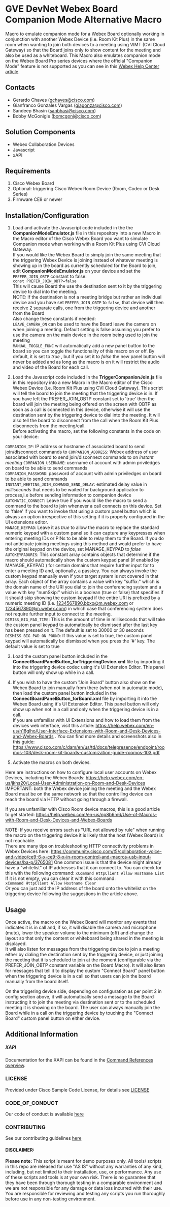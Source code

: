 # GVE DevNet Webex Board Companion Mode Alternative Macro
Macro to emulate companion mode for a Webex Board optionally working in conjunction with another Webex Device (i.e. Room Kit Plus) in the same 
room when wanting to join both devices to a meeting using VIMT (CVI Cloud Gateway) so that the Board joins only to show content for the meeting 
and also be used as a whiteboard. This Macro also emulates companion mode on the Webex Board Pro series devices where the official "Companion Mode" 
feature is not supported as you can see in this [Webex Help Center article](https://help.webex.com/en-us/article/fd1jm/Companion-mode-for-Board-and-Room-Series-devices). 

## Contacts
* Gerardo Chaves (gchaves@cisco.com)
* Gianfranco Gonzales Vargas (giagonza@cisco.com)
* Sandeep Bhasin (sanbhasi@cisco.com)
* Bobby McGonigle (bomcgoni@cisco.com)

## Solution Components
* Webex Collaboration Devices
* Javascript
* xAPI

## Requirements
1. Cisco Webex Board
2. Optional: triggering Cisco Webex Room Device (Room, Codec or Desk Series)
3. Firmware CE9 or newer

## Installation/Configuration

1) Load and activate the Javascript code included in the the **CompanionModeEmulator.js** file in this repository into a new Macro in the Macro editor of the Cisco Webex Board you want to simulate Companion mode when working with a Room Kit Plus using CVI Cloud Gateway.  
If you would like the Webex Board to simply join the same meeting that the triggering Webex Device is joining instead of whatever meeting is showing up in the board 
as currently scheduled for the Board to join, edit **CompanionModeEmulator.js** on your device and set the `PREFER_JOIN_OBTP` constant to false:  
`const PREFER_JOIN_OBTP=false`  
This will cause Board the use the destination sent to it by the triggering device to dial into the meeting.  
NOTE: If the destination is not a meeting bridge but rather an individual device and you have set `PREFER_JOIN_OBTP` to `false`, that device will then receive 2 separate calls, one from the triggering device and another from the Board  
Also change these constants if needed:  
`LEAVE_CAMERA_ON` can be used to have the Board leave the camera on when joining a meeting. Default setting is false assuming you prefer to use the camera 
on the main device in the room being used to join the meeting  
`MANUAL_TOGGLE_FUNC` will automatically add a new panel button to the board so you can toggle the functionality of this macro on or off. By default, 
it is set to *true* , but if you set it to *false* the new panel button will never be added and as long as the macro is on it will restrict the audio 
and video of the Board for each call.  

2) Load the Javascript code included in the  **TriggerCompanionJoin.js** file in this repository into a new Macro in the Macro editor of the Cisco Webex Device (i.e. Room Kit Plus using CVI Cloud Gateway). This script 
will tell the board to join the meeting that the triggering device is in. If you have left the PREFER_JOIN_OBTP constant set to 'true' then the board will join the meeting being offered on the screen with OBTP as soon as a call is connected in this device, 
   otherwise it will use the destination sent by the triggering device to dial into the meeting. 
   It will also tell the board to disconnect from the call when the Room Kit Plus disconnects from the meeting/call.  
   Before activating the macro, set the following constants in the code on your device:  
   
`COMPANION_IP`: IP address or hostname of associated board to send join/disconnect commands to
`COMPANION_ADDRESS`: Webex address of user associated with board to send join/disconnect commands to on *instant meeting*
`COMPANION_USERNAME`: username of account with admin priviledges on board to be able to send commands  
`COMPANION_PASSWORD`: password of account with admin priviledges on board to be able to send commands  
`INSTANT_MEETING_JOIN_COMMAND_SEND_DELAY`: estimated delay value in *milliseconds* that needs to be waited for background applicaton to process,i.e before sending information to companion device
`AUTOMATIC_CONNECT`: Leave true if you would like the macro to send a command to the board to join whenever a call connects on this device. 
Set to 'false' if you want to invoke that using a custom panel button which is always an option irrespective of this setting 
if it is properly configured in the UI extensions editor.  
`MANAGE_KEYPAD`: Leave it as *true* to allow the macro to replace the standard numeric keypad with a custom panel so it can capture any keypresses 
when entering meeting IDs or PINs to be able to relay them to the Board. If you do not anticipate joining meetings using this method and 
would prefer to have the original keypad on the device, set MANAGE_KEYPAD to *false*  
`AUTOKEYPADURIS`: This constant array contains objects that determine if the macro should automatically show the custom keypad panel (if enabled by MANAGE_KEYPAD ) 
for certain domains that require further input for to enter a meeting ID and, optionally, a passkey. You can always invoke the custom keypad manually 
even if your target system is not covered in that array. Each object of the array contains a value with key "suffix:" which is the domain name of the URI you dial to join 
the conferencing system and a value with key "numSkip:" which is a boolean (true or false) that specifies if it should skip showing the custom 
keypad if the entire URI is prefixed by a numeric meeting ID (i.e. 1234567890.bbxo@m.webex.com or 1234567890@m.webex.com) in which case that conferencing 
system does not require further input to connect to the meeting.  
`DIMISS_BIG_PAD_TIME`: This is the amount of time in milliseconds that will take the custom panel keypad to automatically be dismissed 
after the last key has been pressed on it. The default is set to 30000 or 30 seconds  
`DISMISS_BIG_PAD_ON_POUND`: If this value is set to true, the custom panel keypad will automatically be dismissed when you press the '#' key. 
The default value is set to true   


3) Load the custom panel button included in the **ConnectBoardPanelButton_forTriggeringDevice.xml** file by importing it into the 
triggering device codec using it's UI Extension Editor. This panel button will only show up while in a call.    

4) If you wish to have the custom "Join Board" button also show on the Webex Board to join manually from there (when not in automatic mode), then load the custom panel 
button included in the **ConnectBoardPanelButton_forBoard.xml** file by importing it into the 
Webex Board using it's UI Extension Editor. This panel button will only show up when not in a call and only when the triggering device is in a call.  
   If you are unfamiliar with UI Extensions and how to load them from the devices 
   web interface, visit this article: https://help.webex.com/en-us/n18glho/User-Interface-Extensions-with-Room-and-Desk-Devices-and-Webex-Boards . 
   You can find more details and screenshots also in this guide: https://www.cisco.com/c/dam/en/us/td/docs/telepresence/endpoint/roomos-103/desk-room-kit-boards-customization-guide-roomos-103.pdf
 
5) Activate the macros on both devices.   

Here are instructions on how to configure local user accounts on Webex Devices, including the Webex Boards: https://help.webex.com/en-us/jkhs20/Local-User-Administration-on-Room-and-Desk-Devices  
IMPORTANT: both the Webex device joining the meeting and the Webex Board must be on the same network so that the controlling device can reach the board via HTTP without going 
through a firewall.  

If you are unfamiliar with Cisco Room device macros, this is a good article to get started:
https://help.webex.com/en-us/np8b6m6/Use-of-Macros-with-Room-and-Desk-Devices-and-Webex-Boards

NOTE: If you receive errors such as "URL not allowed by rule" when running the macro on the triggering device it is likely that the host (Webex Board) is not reachable.    
There are many tips on troubleshooting HTTP connectivity problems in Webex Devices here: https://community.cisco.com/t5/collaboration-voice-and-video/ce9-6-x-ce9-8-x-in-room-control-and-macros-usb-input-devices/ba-p/3765081
One common issue is that the device might already have a "whitelist" of IP addresses that it can connect to. You can check for this with the following command:
```xCommand HttpClient Allow Hostname List```  
If it is not empty, you can clear it with this command:  
```xCommand HttpClient Allow Hostname Clear```  
Or you can just add the IP address of the board onto the whitelist on the triggering device following the suggestions in the article above.

## Usage

Once active, the macro on the Webex Board will monitor any events that indicates it is in call and, if so, it will disable the camera and microphone (mute), lower the speaker volume to the minimum (off) and change the layout so that only the content or whiteboard being shared in the meeting is displayed.  
It will also listen for messages from the triggering device to join a meeting either by dialing the destination sent by the triggering device, or just joining the meeting that it is 
scheduled to join at the moment (configurable via the PREFER_JOIN_OBTP constant variable on the Board Macro). It will also listen for messages that tell it to 
display the custom "Connect Board" panel button when the triggering device is in a call so that users can join the board manually from the board itself.  

On the triggering device side, depending on configuration as per point 2 in config section above, it will automatically send a message to the Board 
instructing it to join the meeting via destination sent or to the scheduled meeting it is showing on the board. The user can always manually join the Board 
while in a call on the triggering device by touching the "Connect Board" custom panel button on either device. 

## Additional Information
##### XAPI

Documentation for the XAPI can be found in the [Command References overview](https://www.cisco.com/c/en/us/support/collaboration-endpoints/telepresence-quick-set-series/products-command-reference-list.html).


### LICENSE

Provided under Cisco Sample Code License, for details see [LICENSE](LICENSE.md)

### CODE_OF_CONDUCT

Our code of conduct is available [here](CODE_OF_CONDUCT.md)

### CONTRIBUTING

See our contributing guidelines [here](CONTRIBUTING.md)

#### DISCLAIMER:
<b>Please note:</b> This script is meant for demo purposes only. All tools/ scripts in this repo are released for use "AS IS" without any warranties of any kind, including, but not limited to their installation, use, or performance. Any use of these scripts and tools is at your own risk. There is no guarantee that they have been through thorough testing in a comparable environment and we are not responsible for any damage or data loss incurred with their use.
You are responsible for reviewing and testing any scripts you run thoroughly before use in any non-testing environment.